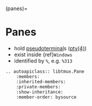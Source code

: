 (panes)=

# Panes

- hold [pseudoterminal]s ([pty(4)][pty(4)])
- exist inside {ref}`Windows`
- identified by `%`, e.g. `%313`

[pseudoterminal]: https://en.wikipedia.org/wiki/Pseudoterminal
[pty(4)]: https://www.freebsd.org/cgi/man.cgi?query=pty&sektion=4

```{eval-rst}
.. autoapiclass:: libtmux.Pane
    :members:
    :inherited-members:
    :private-members:
    :show-inheritance:
    :member-order: bysource
```
